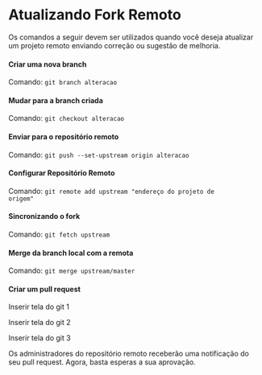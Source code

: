 # Atualizando Fork Remoto
Os comandos a seguir devem ser utilizados quando você deseja atualizar um projeto remoto enviando correção ou sugestão de melhoria.

#### Criar uma nova branch
Comando: <code>git branch alteracao</code>

#### Mudar para a branch criada
Comando: <code>git checkout alteracao</code>

#### Enviar para o repositório remoto
Comando: <code>git push --set-upstream origin alteracao</code>

#### Configurar Repositório Remoto
Comando: <code>git remote add upstream "endereço do projeto de origem"</code>

#### Sincronizando o fork
Comando: <code>git fetch upstream</code>

#### Merge da branch local com a remota
Comando: <code>git merge upstream/master</code>

#### Criar um pull request
Inserir tela do git 1

Inserir tela do git 2

Inserir tela do git 3

Os administradores do repositório remoto receberão uma notificação do seu pull request. Agora, basta esperas a sua aprovação.
